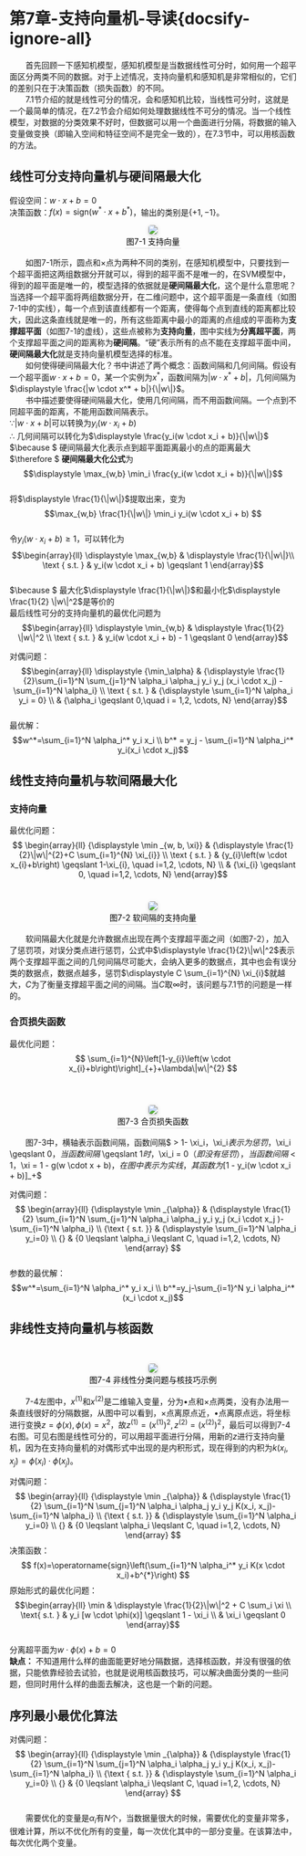 ﻿# 第7章-支持向量机-导读{docsify-ignore-all}
&emsp;&emsp;首先回顾一下感知机模型，感知机模型是当数据线性可分时，如何用一个超平面区分两类不同的数据。对于上述情况，支持向量机和感知机是非常相似的，它们的差别只在于决策函数（损失函数）的不同。  
&emsp;&emsp;7.1节介绍的就是线性可分的情况，会和感知机比较，当线性可分时，这就是一个最简单的情况，在7.2节会介绍如何处理数据线性不可分的情况。当一个线性模型，对数据的分类效果不好时，但数据可以用一个曲面进行分隔，将数据的输入变量做变换（即输入空间和特征空间不是完全一致的），在7.3节中，可以用核函数的方法。

## 线性可分支持向量机与硬间隔最大化
假设空间：$w \cdot x+b=0$  
决策函数：$f(x) = \text{sign}(w^* \cdot x + b^*)$，输出的类别是$\{+1,-1\}$。
<br/><center><img style="border-radius: 0.3125em;box-shadow: 0 2px 4px 0 rgba(34,36,38,.12),0 2px 10px 0 rgba(34,36,38,.08);" src="image/7-1-Support-Vector.png"><br><div style="color:orange; border-bottom: 1px solid #d9d9d9;display: inline-block;color: #000;padding: 2px;">图7-1 支持向量</div></center>  

&emsp;&emsp;如图7-1所示，圆点和$\times$点为两种不同的类别，在感知机模型中，只要找到一个超平面把这两组数据分开就可以，得到的超平面不是唯一的，在SVM模型中，得到的超平面是唯一的，模型选择的依据就是**硬间隔最大化**，这个是什么意思呢？当选择一个超平面将两组数据分开，在二维问题中，这个超平面是一条直线（如图7-1中的实线），每一个点到该直线都有一个距离，使得每个点到直线的距离都比较大，因此这条直线就是唯一的，所有这些距离中最小的距离的点组成的平面称为**支撑超平面**（如图7-1的虚线），这些点被称为**支持向量**，图中实线为**分离超平面**，两个支撑超平面之间的距离称为**硬间隔**。“硬”表示所有的点不能在支撑超平面中间，**硬间隔最大化**就是支持向量机模型选择的标准。  
&emsp;&emsp;如何使得硬间隔最大化？书中讲述了两个概念：函数间隔和几何间隔。假设有一个超平面$w \cdot x + b =0$，某一个实例为$x^*$，函数间隔为$|w \cdot x^* + b|$，几何间隔为$\displaystyle \frac{|w \cdot x^* + b|}{\|w\|}$。  
&emsp;&emsp;书中描述要使得硬间隔最大化，使用几何间隔，而不用函数间隔。一个点到不同超平面的距离，不能用函数间隔表示。  
$\because |w \cdot x + b|$可以转换为$y_i(w \cdot x_i + b)$  
$\therefore$ 几何间隔可以转化为$\displaystyle \frac{y_i(w \cdot x_i + b)}{\|w\|}$  
$\because $ 硬间隔最大化表示点到超平面距离最小的点的距离最大  
$\therefore $ **硬间隔最大化公式**为$$\displaystyle \max_{w,b} \min_i \frac{y_i(w \cdot x_i + b)}{\|w\|}$$  
将$\displaystyle \frac{1}{\|w\|}$提取出来，变为$$\max_{w,b} \frac{1}{\|w\|} \min_i y_i(w \cdot x_i + b) $$  
令$y_i(w \cdot x_i + b) \geqslant 1$，可以转化为$$\begin{array}{ll}
\displaystyle \max_{w,b} & \displaystyle \frac{1}{\|w\|}\\ 
\text { s.t. } & y_i(w \cdot x_i + b) \geqslant 1
\end{array}$$  
$\because $ 最大化$\displaystyle \frac{1}{\|w\|}$和最小化$\displaystyle \frac{1}{2} \|w\|^2$是等价的  
最后线性可分的支持向量机的最优化问题为$$\begin{array}{ll}
\displaystyle \min_{w,b} & \displaystyle \frac{1}{2} \|w\|^2 \\ 
\text { s.t. } & y_i(w \cdot x_i + b) - 1 \geqslant 0
\end{array}$$  

对偶问题：$$\begin{array}{ll}
\displaystyle {\min_\alpha} & {\displaystyle \frac{1}{2}\sum_{i=1}^N \sum_{j=1}^N \alpha_i \alpha_j y_i y_j (x_i \cdot x_j) - \sum_{i=1}^N \alpha_i} \\
\text { s.t. } & {\displaystyle \sum_{i=1}^N \alpha_i y_i = 0} \\
& {\alpha_i \geqslant 0,\quad i = 1,2, \cdots, N}
\end{array}$$  
最优解：$$w^*=\sum_{i=1}^N \alpha_i^* y_i x_i \\ b^* = y_j - \sum_{i=1}^N \alpha_i^* y_i(x_i \cdot x_j)$$  

## 线性支持向量机与软间隔最大化
### 支持向量
最优化问题：  
$$
\begin{array}{ll}
{\displaystyle \min _{w, b, \xi}} & {\displaystyle \frac{1}{2}\|w\|^{2}+C \sum_{i=1}^{N} \xi_{i}} \\ 
\text { s.t. } & {y_{i}\left(w \cdot x_{i}+b\right) \geqslant 1-\xi_{i}, \quad i=1,2, \cdots, N} \\ 
& {\xi_{i} \geqslant 0, \quad i=1,2, \cdots, N}
\end{array}$$
<br/><center><img style="border-radius: 0.3125em;box-shadow: 0 2px 4px 0 rgba(34,36,38,.12),0 2px 10px 0 rgba(34,36,38,.08);" src="image/7-2-Soft-Margin-Support-Vector.png"><br><div style="color:orange; border-bottom: 1px solid #d9d9d9;display: inline-block;color: #000;padding: 2px;">图7-2 软间隔的支持向量</div></center>  

&emsp;&emsp;软间隔最大化就是允许数据点出现在两个支撑超平面之间（如图7-2），加入了惩罚项，对误分类点进行惩罚，公式中$\displaystyle \frac{1}{2}\|w\|^2$表示两个支撑超平面之间的几何间隔尽可能大，会纳入更多的数据点，其中也会有误分类的数据点，数据点越多，惩罚$\displaystyle C \sum_{i=1}^{N} \xi_{i}$就越大，$C$为了衡量支撑超平面之间的间隔。当$C$取$\infty$时，该问题与7.1节的问题是一样的。

### 合页损失函数
最优化问题：$$
\sum_{i=1}^{N}\left[1-y_{i}\left(w \cdot x_{i}+b\right)\right]_{+}+\lambda\|w\|^{2}
$$  
<br/><center><img style="border-radius: 0.3125em;box-shadow: 0 2px 4px 0 rgba(34,36,38,.12),0 2px 10px 0 rgba(34,36,38,.08);" src="image/7-3-Hinge-Loss-Function.png"><br><div style="color:orange; border-bottom: 1px solid #d9d9d9;display: inline-block;color: #000;padding: 2px;">图7-3 合页损失函数</div></center>  

&emsp;&emsp;图7-3中，横轴表示函数间隔，函数间隔$ > 1- \xi_i$，$\xi_i$表示为惩罚，$\xi_i \geqslant 0$，当函数间隔$ \geqslant 1$时，$\xi_i = 0$（即没有惩罚），当函数间隔$ < 1$，$\xi = 1 - g(w \cdot x + b)$，在图中表示为实线，其函数为$[1 - y_i(w \cdot x_i + b)]_+$  

对偶问题：  
$$
\begin{array}{ll}
{\displaystyle \min _{\alpha}} & {\displaystyle \frac{1}{2} \sum_{i=1}^N \sum_{j=1}^N \alpha_i \alpha_j y_i y_j (x_i \cdot x_j )-\sum_{i=1}^N \alpha_i} \\ 
{\text { s.t. }} & {\displaystyle \sum_{i=1}^N \alpha_i y_i=0} \\ 
{} & {0 \leqslant \alpha_i \leqslant C, \quad i=1,2, \cdots, N}
\end{array}
$$  
参数的最优解：
$$w^*=\sum_{i=1}^N \alpha_i^* y_i x_i \\ 
b^*=y_j-\sum_{i=1}^N y_i \alpha_i^*(x_i \cdot x_j)$$  

## 非线性支持向量机与核函数
<br/><center><img style="border-radius: 0.3125em;box-shadow: 0 2px 4px 0 rgba(34,36,38,.12),0 2px 10px 0 rgba(34,36,38,.08);" src="image/7-4-Nonlinear-Classification-Problems-and-Examples-of-Kernel-Skill.png"><br><div style="color:orange; border-bottom: 1px solid #d9d9d9;display: inline-block;color: #000;padding: 2px;">图7-4 非线性分类问题与核技巧示例</div></center>

&emsp;&emsp;7-4左图中，$x^{(1)}$和$x^{(2)}$是二维输入变量，分为$\bullet$点和$\times$点两类，没有办法用一条直线很好的分隔数据，从图中可以看到，$\times$点离原点近，$\bullet$点离原点远，将坐标进行变换$z=\phi(x),\phi(x)=x^2$，故$z^{(1)}={(x^{(1)})}^2, z^{(2)}={(x^{(2)})}^2$，最后可以得到7-4右图。可见右图是线性可分的，可以用超平面进行分隔，用新的$z$进行支持向量机，因为在支持向量机的对偶形式中出现的是内积形式，现在得到的内积为$k(x_i,x_j)=\phi(x_i) \cdot \phi(x_j)$。
  
对偶问题：$$
\begin{array}{ll}
{\displaystyle \min _{\alpha}} & {\displaystyle \frac{1}{2} \sum_{i=1}^N \sum_{j=1}^N \alpha_i \alpha_j y_i y_j K(x_i, x_j)-\sum_{i=1}^N \alpha_i} \\ 
{\text { s.t. }} & {\displaystyle \sum_{i=1}^N \alpha_i y_i=0} \\ 
{} & {0 \leqslant \alpha_i \leqslant C, \quad i=1,2, \cdots, N}
\end{array}
$$
决策函数：$$
f(x)=\operatorname{sign}\left(\sum_{i=1}^N \alpha_i^* y_i K(x \cdot x_i)+b^{*}\right)
$$
原始形式的最优化问题：$$\begin{array}{ll} 
\min & \displaystyle \frac{1}{2}\|w\|^2 + C \sum_i \xi \\
\text{ s.t. } & y_i [w \cdot \phi(x)] \geqslant 1 - \xi_i \\
& \xi_i \geqslant 0
\end{array}$$  
分离超平面为$w \cdot \phi(x) + b = 0$  
**缺点：** 不知道用什么样的曲面能更好地分隔数据，选择核函数，并没有很强的依据，只能依靠经验去试验，也就是说用核函数技巧，可以解决曲面分类的一些问题，但同时用什么样的曲面去解决，这也是一个新的问题。  

## 序列最小最优化算法
对偶问题：$$
\begin{array}{ll}
{\displaystyle \min _{\alpha}} & {\displaystyle \frac{1}{2} \sum_{i=1}^N \sum_{j=1}^N \alpha_i \alpha_j y_i y_j K(x_i, x_j)-\sum_{i=1}^N \alpha_i} \\ 
{\text { s.t. }} & {\displaystyle \sum_{i=1}^N \alpha_i y_i=0} \\ 
{} & {0 \leqslant \alpha_i \leqslant C, \quad i=1,2, \cdots, N}
\end{array}
$$  
&emsp;&emsp;需要优化的变量是$\alpha_i$有$N$个，当数据量很大的时候，需要优化的变量非常多，很难计算，所以不优化所有的变量，每一次优化其中的一部分变量。在该算法中，每次优化两个变量。